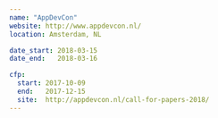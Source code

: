 ```yaml
---
name: "AppDevCon"
website: http://www.appdevcon.nl/
location: Amsterdam, NL

date_start: 2018-03-15
date_end:   2018-03-16

cfp:
  start: 2017-10-09
  end:   2017-12-15
  site:  http://appdevcon.nl/call-for-papers-2018/
---
```

